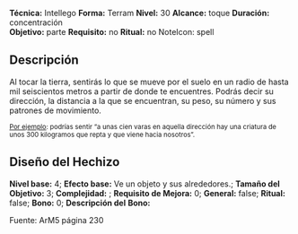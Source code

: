 
**Técnica:** Intellego
**Forma:** Terram
**Nivel:** 30
**Alcance:** toque 
**Duración:** concentración  
**Objetivo:** parte
**Requisito:** no
**Ritual:** no
NoteIcon: spell




## Descripción 
<p>Al tocar la tierra, sentirás lo que se mueve por el suelo en un radio de hasta mil seiscientos metros a partir de donde te encuentres. Podrás decir su dirección, la distancia a la que se encuentran, su peso, su número y sus patrones de movimiento.</p><small><p><span style="text-decoration: underline;">Por ejemplo</span>: podrías sentir “a unas cien varas en aquella dirección hay una criatura de unos 300 kilogramos que repta y que viene hacia nosotros”.</p></small>

## Diseño del Hechizo 

**Nivel base:** 4; **Efecto base:** Ve un objeto y sus alrededores.;  **Tamaño del **Objetivo:**** 3; **Complejidad:** ; **Requisito de Mejora:** 0; **General:** false; **Ritual:** false; **Bono:** 0; **Descripción del** **Bono:** 

Fuente: ArM5 página 230